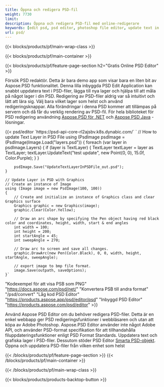 ```yaml
---
title: Öppna och redigera PSD-fil
weight: 7730
limit: 
description: Öppna och redigera PSD-fil med online-redigerare
keywords: [edit psd, psd editor, photoshop file editor, update text in psd, update psd, open psd, update text in psd]
url: psd/
---
```


{{< blocks/products/pf/main-wrap-class >}}

{{< blocks/products/pf/main-container >}}

{{< blocks/products/pf/feature-page-section h2="Gratis Online PSD Editor" >}}
<p>Försök PSD redaktör. Detta är bara demo app som visar bara en liten bit av Aspose.PSD funktionalitet. Denna lilla inbyggda PSD Edit Application kan snabbt uppdatera text i PSD-filer, lägga till nya lager och hjälpa till att måla på något lager i din PSD. Redigering av PSD-filer aldrig var så intuitivt och lätt att lära sig. Välj bara vilket lager som helst och använd redigeringsknappar. Alla förändringar i denna PSD kommer att tillämpas på servern och då får du verklig rendering av PSD-fil. För hela biblioteket för PSD redigering användning <a href="/psd/{{< lang-code >}}net">Aspose.PSD för .NET</a> och <a href="/psd/{{< lang-code >}}java">Aspose PSD Java</a> -lösningar. </p>
{{< psd/editor `https://psd-api-core-rl2ajsbv.k8s.dynabic.com/` 
`	// How to update Text Layer in PSD File
	using (PsdImage psdImage = (PsdImage)Image.Load("layers.psd"))
  	{
		foreach (var layer in psdImage.Layers)
		{
			if (layer is TextLayer)
			{
				TextLayer textLayer = layer as TextLayer;
				textLayer.UpdateText("test update", new Point(0, 0), 15.0f, Color.Purple);
			}
		}

		psdImage.Save("UpdateTextLayerInPSDFile_out.psd");
	}
	
	// Update Layer in PSD with Graphics
	// Create an instance of Image
	using (Image image = new PsdImage(100, 100))
	{
		// Create and initialize an instance of Graphics class and clear Graphics surface
		Graphics graphic = new Graphics(image);
		graphic.Clear(Color.Yellow);

		// Draw an arc shape by specifying the Pen object having red black color and coordinates, height, width, start & end angles                 
		int width = 100;
		int height = 200;
		int startAngle = 45;
		int sweepAngle = 270;

		// Draw arc to screen and save all changes.
		graphic.DrawArc(new Pen(Color.Black), 0, 0, width, height, startAngle, sweepAngle);

		// export image to bmp file format.
		image.Save(outpath, saveOptions);
	}` 
"Kodexempel för att visa PSB som PNG"  "https://docs.aspose.com/psd/net/" 
"Konvertera PSB till andra format"  "/psd/convert" 
"Låg kod PSD Editor" "https://products.aspose.app/psd/editor/psd" 
"Inbyggd PSD Editor" "https://products.aspose.com/psd/editor" >}}
<p>Använd Aspose PSD Editor om du behöver redigera PSD-filer. Detta är en enkel webbapp ger PSD redigeringsfunktioner i webbläsaren och utan att köpa av Adobe Photoshop. Aspose.PSD Editor använder inte något Adobe API, och använder PSD-format specifikation för att tillhandahålla filuppdateringsfunktioner enligt PSD Format Standards. Uppdatera text och grafiska lager i PSD-filer. Dessutom stöder PSD Editor <a href="https://reference.aspose.com/psd/net/aspose.psd.fileformats.psd.layers.smartobjects/smartobjectlayer/">Smarta PSD-objekt</a>. Öppna och uppdatera PSD-filer från vilken enhet som helst</p>

{{< /blocks/products/pf/feature-page-section >}}
{{< /blocks/products/pf/main-container >}}


{{< /blocks/products/pf/main-wrap-class >}}

{{< blocks/products/products-backtop-button >}}
